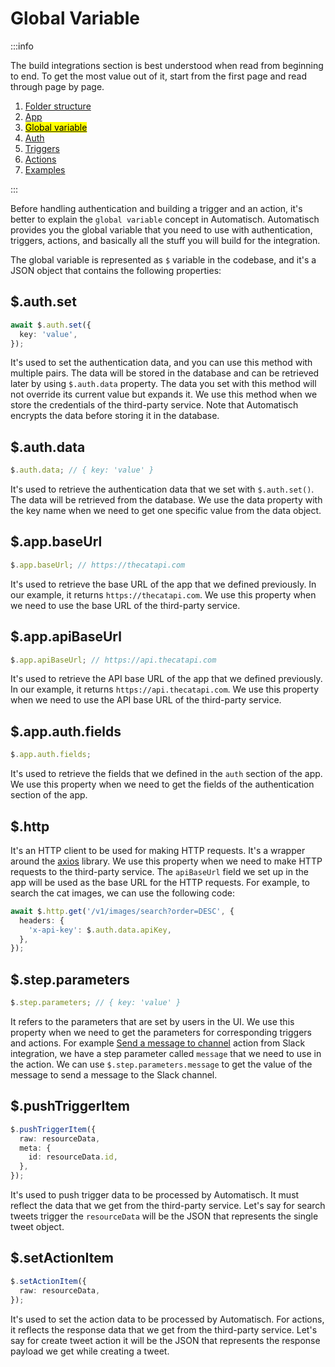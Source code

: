 # Global Variable

:::info

The build integrations section is best understood when read from beginning to end. To get the most value out of it, start from the first page and read through page by page.

1. [Folder structure](/build-integrations/folder-structure)
2. [App](/build-integrations/app)
3. [<mark>Global variable</mark>](/build-integrations/global-variable)
4. [Auth](/build-integrations/auth)
5. [Triggers](/build-integrations/triggers)
6. [Actions](/build-integrations/actions)
7. [Examples](/build-integrations/examples)

:::

Before handling authentication and building a trigger and an action, it's better to explain the `global variable` concept in Automatisch. Automatisch provides you the global variable that you need to use with authentication, triggers, actions, and basically all the stuff you will build for the integration.

The global variable is represented as `$` variable in the codebase, and it's a JSON object that contains the following properties:

## $.auth.set

```typescript
await $.auth.set({
  key: 'value',
});
```

It's used to set the authentication data, and you can use this method with multiple pairs. The data will be stored in the database and can be retrieved later by using `$.auth.data` property. The data you set with this method will not override its current value but expands it. We use this method when we store the credentials of the third-party service. Note that Automatisch encrypts the data before storing it in the database.

## $.auth.data

```typescript
$.auth.data; // { key: 'value' }
```

It's used to retrieve the authentication data that we set with `$.auth.set()`. The data will be retrieved from the database. We use the data property with the key name when we need to get one specific value from the data object.

## $.app.baseUrl

```typescript
$.app.baseUrl; // https://thecatapi.com
```

It's used to retrieve the base URL of the app that we defined previously. In our example, it returns `https://thecatapi.com`. We use this property when we need to use the base URL of the third-party service.

## $.app.apiBaseUrl

```typescript
$.app.apiBaseUrl; // https://api.thecatapi.com
```

It's used to retrieve the API base URL of the app that we defined previously. In our example, it returns `https://api.thecatapi.com`. We use this property when we need to use the API base URL of the third-party service.

## $.app.auth.fields

```typescript
$.app.auth.fields;
```

It's used to retrieve the fields that we defined in the `auth` section of the app. We use this property when we need to get the fields of the authentication section of the app.

## $.http

It's an HTTP client to be used for making HTTP requests. It's a wrapper around the [axios](https://axios-http.com) library. We use this property when we need to make HTTP requests to the third-party service. The `apiBaseUrl` field we set up in the app will be used as the base URL for the HTTP requests. For example, to search the cat images, we can use the following code:

```typescript
await $.http.get('/v1/images/search?order=DESC', {
  headers: {
    'x-api-key': $.auth.data.apiKey,
  },
});
```

## $.step.parameters

```typescript
$.step.parameters; // { key: 'value' }
```

It refers to the parameters that are set by users in the UI. We use this property when we need to get the parameters for corresponding triggers and actions. For example [Send a message to channel](https://github.com/automatisch/automatisch/blob/main/packages/backend/src/apps/slack/actions/send-a-message-to-channel/post-message.ts) action from Slack integration, we have a step parameter called `message` that we need to use in the action. We can use `$.step.parameters.message` to get the value of the message to send a message to the Slack channel.

## $.pushTriggerItem

```typescript
$.pushTriggerItem({
  raw: resourceData,
  meta: {
    id: resourceData.id,
  },
});
```

It's used to push trigger data to be processed by Automatisch. It must reflect the data that we get from the third-party service. Let's say for search tweets trigger the `resourceData` will be the JSON that represents the single tweet object.

## $.setActionItem

```typescript
$.setActionItem({
  raw: resourceData,
});
```

It's used to set the action data to be processed by Automatisch. For actions, it reflects the response data that we get from the third-party service. Let's say for create tweet action it will be the JSON that represents the response payload we get while creating a tweet.
